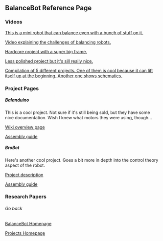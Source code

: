 ## BalanceBot Reference Page

### Videos

[This is a mini robot that can balance even with a bunch of stuff on it.](https://www.youtube.com/watch?v=w6VqASRawgg)

[Video explaining the challenges of balancing robots.](https://www.youtube.com/watch?v=U3vAoJhIWms)

[Hardcore project with a super big frame.](https://www.youtube.com/watch?v=EwrQEsFmL4E)

[Less polished project but it's sill really nice.](https://www.youtube.com/watch?v=poWP-RpPa3g)

[Compilation of 5 different projects. One of them is cool because it can lift itself up at the beginning. Another one shows schematics.](https://www.youtube.com/watch?v=0xegrfraf4k)

### Project Pages

##### Balanduino

This is a cool project. Not sure if it's still being sold, but they have some nice documentation. Wish I knew what motors they were using, though...

[Wiki overview page](http://wiki.balanduino.net/Overview)

[Assembly guide](http://wiki.balanduino.net/Assembly_guide)

##### BroBot

Here's another cool project. Goes a bit more in depth into the control theory aspect of the robot.

[Project description](https://www.jjrobots.com/projects-2/b-robot/)

[Assembly guide](https://www.jjrobots.com/b-robot-evo-2-assembly-guide/)

### Research Papers


###### Go back

[BalanceBot Homepage](https://vashmata.github.io/BalanceBot/)

[Projects Homepage](https://vashmata.github.io)